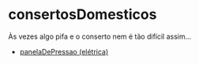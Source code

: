 # consertosDomesticos

Às vezes algo pifa e o conserto nem é tão difícil assim...

- [panelaDePressao (elétrica)](./panelaDePressao)

